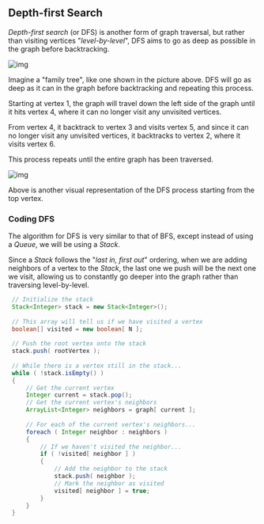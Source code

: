 ## Depth-first Search

_Depth-first search_ (or DFS) is another form of graph traversal, but rather than visiting vertices "_level-by-level_", DFS aims to go as deep as possible in the graph before backtracking.

![img](https://upload.wikimedia.org/wikipedia/commons/thumb/1/1f/Depth-first-tree.svg/300px-Depth-first-tree.svg.png)

Imagine a "family tree", like one shown in the picture above. DFS will go as deep as it can in the graph before backtracking and repeating this process.

Starting at vertex 1, the graph will travel down the left side of the graph until it hits vertex 4, where it can no longer visit any unvisited vertices.

From vertex 4, it backtrack to vertex 3 and visits vertex 5, and since it can no longer visit any unvisited vertices, it backtracks to vertex 2, where it visits vertex 6.

This process repeats until the entire graph has been traversed.

![img](https://upload.wikimedia.org/wikipedia/commons/7/7f/Depth-First-Search.gif)

Above is another visual representation of the DFS process starting from the top vertex.

### Coding DFS

The algorithm for DFS is very similar to that of BFS, except instead of using a _Queue_, we will be using a _Stack_.

Since a _Stack_ follows the "_last in, first out_" ordering, when we are adding neighbors of a vertex to the _Stack_, the last one we push will be the next one we visit, allowing us to constantly go deeper into the graph rather than traversing level-by-level.

```java
 // Initialize the stack
 Stack<Integer> stack = new Stack<Integer>(); 
 
 // This array will tell us if we have visited a vertex
 boolean[] visited = new boolean[ N ];               
 
 // Push the root vertex onto the stack
 stack.push( rootVertex );
 
 // While there is a vertex still in the stack...
 while ( !stack.isEmpty() )
 {
     // Get the current vertex
     Integer current = stack.pop();     
     // Get the current vertex's neighbors
     ArrayList<Integer> neighbors = graph[ current ];
     
     // For each of the current vertex's neighbors...
     foreach ( Integer neighbor : neighbors )
     {
         // If we haven't visited the neighbor...
         if ( !visited[ neighbor ] )
         {
             // Add the neighbor to the stack
             stack.push( neighbor );
             // Mark the neighbor as visited
             visited[ neighbor ] = true;
         }
     }
 }
```